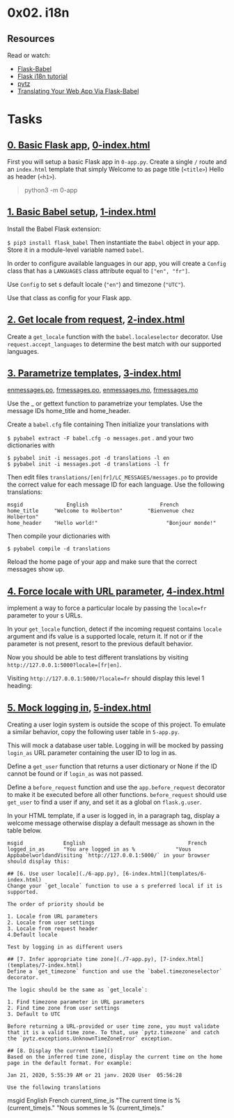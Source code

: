 # 0x02. i18n

## Resources
Read or watch:

* [Flask-Babel](https://flask-babel.tkte.ch/)
* [Flask i18n tutorial](https://blog.miguelgrinberg.com/post/the-flask-mega-tutorial-part-xiii-i18n-and-l10n)
* [pytz](http://pytz.sourceforge.net/)
* [Translating Your Web App Via Flask-Babel](https://medium.datadriveninvestor.com/translating-your-web-app-via-flask-babel-a1561376256c)

# Tasks

## [0. Basic Flask app](./0-app.py), [0-index.html](templates/0-index.html)
First you will setup a basic Flask app in `0-app.py`. Create a single `/` route and an `index.html` template that simply Welcome to  as page title (`<title>`) Hello  as header (`<h1>`).
> python3 -m 0-app


## [1. Basic Babel setup](./1-app.py), [1-index.html](templates/1-index.html)
Install the Babel Flask extension:

`$ pip3 install flask_babel`
Then instantiate the `Babel` object in your app. Store it in a module-level variable named `babel`.

In order to configure available languages in our app, you will create a `Config` class that has a `LANGUAGES` class attribute equal to `["en", "fr"]`.

Use `Config` to set s default locale (`"en"`) and timezone (`"UTC"`).

Use that class as config for your Flask app.

## [2. Get locale from request](./2-app.py), [2-index.html](templates/2-index.html)
Create a `get_locale` function with the `babel.localeselector` decorator. Use `request.accept_languages` to determine the best match with our supported languages.

## [3. Parametrize templates](./3-app.py), [3-index.html](templates/3-index.html)
[enmessages.po](translations/en/LC_MESSAGES/messages.po), [frmessages.po](translations/fr/LC_MESSAGES/messages.po), 
[enmessages.mo](translations/en/LC_MESSAGES/messages.mo), [frmessages.mo](translations/fr/LC_MESSAGES/messages.mo)

Use the _ or gettext function to parametrize your templates. Use the message IDs home_title and home_header.

Create a `babel.cfg` file containing
Then initialize your translations with

`$ pybabel extract -F babel.cfg -o messages.pot` .
and your two dictionaries with
```
$ pybabel init -i messages.pot -d translations -l en
$ pybabel init -i messages.pot -d translations -l fr
```
Then edit files `translations/[en|fr]/LC_MESSAGES/messages.po` to provide the correct value for each message ID for each language. Use the following translations:
```
msgid	           English	                     French
home_title	   "Welcome to Holberton"	     "Bienvenue chez Holberton"
home_header	   "Hello world!"		               "Bonjour monde!"
```

Then compile your dictionaries with

`$ pybabel compile -d translations`

Reload the home page of your app and make sure that the correct messages show up.

## [4. Force locale with URL parameter](./4-app.py), [4-index.html](templates/4-index.html)
implement a way to force a particular locale by passing the `locale=fr` parameter to your s URLs.

In your `get_locale` function, detect if the incoming request contains `locale` argument and ifs value is a supported locale, return it. If not or if the parameter is not present, resort to the previous default behavior.

Now you should be able to test different translations by visiting `http://127.0.0.1:5000?locale=[fr|en]`.

Visiting `http://127.0.0.1:5000/?locale=fr` should display this level 1 heading:

## [5. Mock logging in](./5-app.py), [5-index.html](templates/5-index.html)

Creating a user login system is outside the scope of this project. To emulate a similar behavior, copy the following user table in `5-app.py`.

This will mock a database user table. Logging in will be mocked by passing `login_as` URL parameter containing the user ID to log in as.

Define a `get_user` function that returns a user dictionary or None if the ID cannot be found or if `login_as` was not passed.

Define a `before_request` function and use the `app.before_request` decorator to make it be executed before all other functions. `before_request` should use `get_user` to find a user if any, and set it as a global on `flask.g.user`.

In your HTML template, if a user is logged in, in a paragraph tag, display a welcome message otherwise display a default message as shown in the table below.
```
msgid	          English	                              French
logged_in_as	  "You are logged in as %		      "Vous AppbabelworldandVisiting `http://127.0.0.1:5000/` in your browser should display this:

## [6. Use user locale](./6-app.py), [6-index.html](templates/6-index.html)
Change your `get_locale` function to use a s preferred local if it is supported.

The order of priority should be

1. Locale from URL parameters
2. Locale from user settings
3. Locale from request header
4.Default locale

Test by logging in as different users

## [7. Infer appropriate time zone](./7-app.py), [7-index.html](templates/7-index.html)
Define a `get_timezone` function and use the `babel.timezoneselector` decorator.

The logic should be the same as `get_locale`:

1. Find timezone parameter in URL parameters
2. Find time zone from user settings
3. Default to UTC

Before returning a URL-provided or user time zone, you must validate that it is a valid time zone. To that, use `pytz.timezone` and catch the `pytz.exceptions.UnknownTimeZoneError` exception.

## [8. Display the current time]()
Based on the inferred time zone, display the current time on the home page in the default format. For example:

Jan 21, 2020, 5:55:39 AM or 21 janv. 2020 User  05:56:28

Use the following translations
```
msgid	      English	                          French
current_time_is "The current time is %(current_time)s." "Nous sommes le %          (current_time)s."
```Holbertonoutputs 